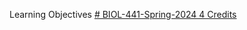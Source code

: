 Learning Objectives [# BIOL-441-Spring-2024 4 Credits](https://pawar1550.wixsite.com/claflin-courses/copy-of-lab-applied-bioinformatics-fa)
